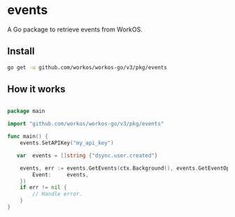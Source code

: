# events 

A Go package to retrieve events from WorkOS.

## Install

```sh
go get -u github.com/workos/workos-go/v3/pkg/events
```

## How it works
```go

package main

import "github.com/workos/workos-go/v3/pkg/events"

func main() {
    events.SetAPIKey("my_api_key")

   var  events = []string {"dsync.user.created"}

    events, err := events.GetEvents(ctx.Background(), events.GetEventOpts{
        Event:     events,
    })
    if err != nil {
        // Handle error.
    }
}
```
